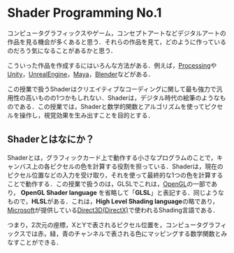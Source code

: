 # Shader Programming No.1

コンピュータグラフィックスやゲーム，コンセプトアートなどデジタルアートの作品を見る機会が多くあると思う．それらの作品を見て，どのように作っているのだろう気になることがあるかと思う．

こういった作品を作成するにはいろんな方法がある．例えば，[Processing](https://processing.org/ )や[Unity](https://unity.com/ )，[UnrealEngine](https://www.unrealengine.com/ )，[Maya](https://www.autodesk.co.jp/products/maya/overview?term=1-YEAR&tab=subscription )，[Blender](https://www.blender.org/ )などがある．

この授業で扱うShaderはクリエイティブなコーディングに関して最も強力で汎用性の高いものの1つかもしれない．Shaderは，デジタル時代の絵筆のようなものである．この授業では，Shaderと数学的関数とアルゴリズムを使ってピクセルを操作し，視覚効果を生み出すことを目的とする．

## Shaderとはなにか？

 Shaderとは，グラフィックカード上で動作する小さなプログラムのことで，キャンバス上の各ピクセルの色を計算する役割を担っている．Shaderは，現在のピクセル位置などの入力を受け取り，それを使って最終的な1つの色を計算することで動作する．この授業で扱うのは，GLSLでこれは，[OpenGL](https://www.opengl.org/ )の一部であり， **OpenGL Shader language** を省略して「**GLSL**」と表記する．同じようなもので，**HLSL**がある．これは，**High Level Shading language**の略であり，[Microsoft](https://www.microsoft.com/ )が提供している[Direct3D(DirectX)](https://visualstudio.microsoft.com/ja/vs/features/directx-game-dev/ )で使われるShading言語である．

 つまり，2次元の座標，XとYで表されるピクセル位置を，コンピュータグラフィックスでは赤，緑，青のチャンネルで表される色にマッピングする数学関数とみなすことができる．
 
